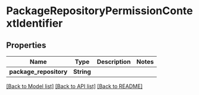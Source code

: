 # PackageRepositoryPermissionContextIdentifier

## Properties

Name | Type | Description | Notes
------------ | ------------- | ------------- | -------------
**package_repository** | **String** |  | 

[[Back to Model list]](../README.md#documentation-for-models) [[Back to API list]](../README.md#documentation-for-api-endpoints) [[Back to README]](../README.md)


